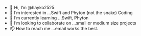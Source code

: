 - 👋 Hi, I’m @hayko2525
- 👀 I’m interested in ...Swift and Phyton (not the snake) Coding 
- 🌱 I’m currently learning ...Swift, Phyton
- 💞️ I’m looking to collaborate on ...small or medium size projects
- 📫 How to reach me ...email works the best.

<!---
hayko2525/hayko2525 is a ✨ special ✨ repository because its `README.md` (this file) appears on your GitHub profile.
You can click the Preview link to take a look at your changes.
--->
